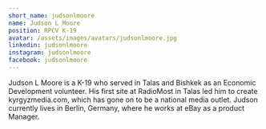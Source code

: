 ```yaml
---
short_name: judsonlmoore
name: Judson L Moore
position: RPCV K-19
avatar: /assets/images/avatars/judsonlmoore.jpg
linkedin: judsonlmoore
instagram: judsonlmoore
facebook: judsonlmoore
---
```

Judson L Moore is a K-19 who served in Talas and Bishkek as an Economic Development volunteer. His first site at RadioMost in Talas led him to create kyrgyzmedia.com, which has gone on to be a national media outlet. Judson currently lives in Berlin, Germany, where he works at eBay as a product Manager.